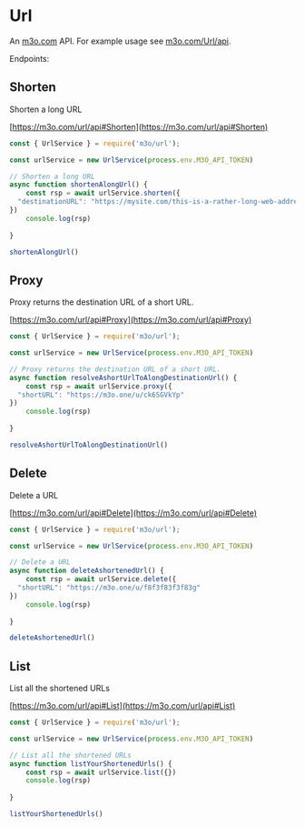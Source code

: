 # Url

An [m3o.com](https://m3o.com) API. For example usage see [m3o.com/Url/api](https://m3o.com/Url/api).

Endpoints:

## Shorten

Shorten a long URL


[https://m3o.com/url/api#Shorten](https://m3o.com/url/api#Shorten)

```js
const { UrlService } = require('m3o/url');

const urlService = new UrlService(process.env.M3O_API_TOKEN)

// Shorten a long URL
async function shortenAlongUrl() {
	const rsp = await urlService.shorten({
  "destinationURL": "https://mysite.com/this-is-a-rather-long-web-address"
})
	console.log(rsp)
	
}

shortenAlongUrl()
```
## Proxy

Proxy returns the destination URL of a short URL.


[https://m3o.com/url/api#Proxy](https://m3o.com/url/api#Proxy)

```js
const { UrlService } = require('m3o/url');

const urlService = new UrlService(process.env.M3O_API_TOKEN)

// Proxy returns the destination URL of a short URL.
async function resolveAshortUrlToAlongDestinationUrl() {
	const rsp = await urlService.proxy({
  "shortURL": "https://m3o.one/u/ck6SGVkYp"
})
	console.log(rsp)
	
}

resolveAshortUrlToAlongDestinationUrl()
```
## Delete

Delete a URL


[https://m3o.com/url/api#Delete](https://m3o.com/url/api#Delete)

```js
const { UrlService } = require('m3o/url');

const urlService = new UrlService(process.env.M3O_API_TOKEN)

// Delete a URL
async function deleteAshortenedUrl() {
	const rsp = await urlService.delete({
  "shortURL": "https://m3o.one/u/f8f3f83f3f83g"
})
	console.log(rsp)
	
}

deleteAshortenedUrl()
```
## List

List all the shortened URLs


[https://m3o.com/url/api#List](https://m3o.com/url/api#List)

```js
const { UrlService } = require('m3o/url');

const urlService = new UrlService(process.env.M3O_API_TOKEN)

// List all the shortened URLs
async function listYourShortenedUrls() {
	const rsp = await urlService.list({})
	console.log(rsp)
	
}

listYourShortenedUrls()
```
